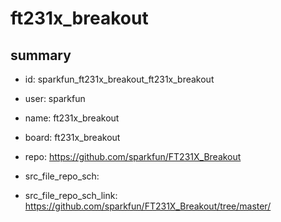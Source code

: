 # ft231x_breakout
 
## summary 
* id: sparkfun_ft231x_breakout_ft231x_breakout
* user: sparkfun
* name: ft231x_breakout
* board: ft231x_breakout
* repo: https://github.com/sparkfun/FT231X_Breakout



* src_file_repo_sch: 
* src_file_repo_sch_link: https://github.com/sparkfun/FT231X_Breakout/tree/master/




